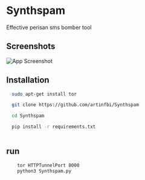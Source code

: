 # Synthspam
Effective perisan sms bomber tool

## Screenshots

![App Screenshot](https://i.imgur.com/6viWVI9.png)

## Installation



```bash
  sudo apt-get install tor

  git clone https://github.com/artinfbi/Synthspam

  cd Synthspam

  pip install -r requirements.txt
  
```
## run 
```bash
    tor HTTPTunnelPort 8000
    python3 Synthspam.py
```




